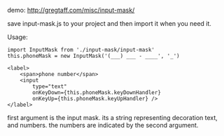demo: http://gregtaff.com/misc/input-mask/

save input-mask.js to your project and then import it when you need it.

Usage:
```JS
import InputMask from './input-mask/input-mask'
this.phoneMask = new InputMask('(___) ___ - ____', '_')
```
```JSX
<label>
	<span>phone number</span>
	<input 
		type="text" 
		onKeyDown={this.phoneMask.keyDownHandler}
		onKeyUp={this.phoneMask.keyUpHandler} />
</label>
```

first argument is the input mask.  its a string representing decoration text, and numbers.
the numbers are indicated by the second argument.
